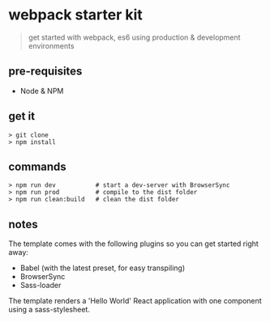 # webpack starter kit
> get started with webpack, es6 using production & development environments

## pre-requisites
- Node & NPM

## get it
```
> git clone
> npm install
```

## commands
```
> npm run dev           # start a dev-server with BrowserSync
> npm run prod          # compile to the dist folder
> npm run clean:build   # clean the dist folder
```

## notes

The template comes with the following plugins so you can get started right away:

- Babel (with the latest preset, for easy transpiling)
- BrowserSync
- Sass-loader

The template renders a 'Hello World' React application with one component using a sass-stylesheet.